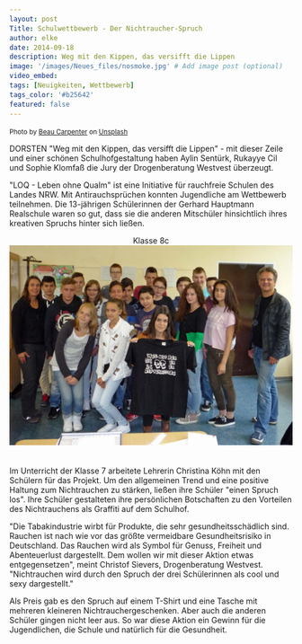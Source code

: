 ```yaml
---
layout: post
Title: Schulwettbewerb - Der Nichtraucher-Spruch
author: elke
date: 2014-09-18
description: Weg mit den Kippen, das versifft die Lippen
image: '/images/Neues_files/nosmoke.jpg' # Add image post (optional)
video_embed:
tags: [Neuigkeiten, Wettbewerb]
tags_color: '#b25642'
featured: false
---
```


<small>Photo by <a href="https://unsplash.com/@btcarpenter?utm_content=creditCopyText&utm_medium=referral&utm_source=unsplash">Beau Carpenter</a> on <a href="https://unsplash.com/photos/a-white-wall-with-a-logo-EyK-LDR38u4?utm_content=creditCopyText&utm_medium=referral&utm_source=unsplash">Unsplash</a></small>
  

DORSTEN "Weg mit den Kippen, das versifft die Lippen" - mit dieser Zeile und einer schönen Schulhofgestaltung haben Aylin Sentürk, Rukayye Cil und Sophie Klomfaß die Jury der Drogenberatung Westvest überzeugt.

"LOQ - Leben ohne Qualm" ist eine Initiative für rauchfreie Schulen des Landes NRW. Mit Antirauchsprüchen konnten Jugendliche am Wettbewerb teilnehmen. Die 13-jährigen Schülerinnen der Gerhard Hauptmann Realschule waren so gut, dass sie die anderen Mitschüler hinsichtlich ihres kreativen Spruchs hinter sich ließen.

<div style="text-align: center">
Klasse 8c
	<img src="/images/Neues_files/8c_1.jpg"> 
</div>
<br>
<br>
Im Unterricht der Klasse 7 arbeitete Lehrerin Christina Köhn mit den Schülern für das Projekt. Um den allgemeinen Trend und eine positive Haltung zum Nichtrauchen zu stärken, ließen ihre Schüler "einen Spruch los". Ihre Schüler gestalteten ihre persönlichen Botschaften zu den Vorteilen des Nichtrauchens als Graffiti auf dem Schulhof.

"Die Tabakindustrie wirbt für Produkte, die sehr gesundheitsschädlich sind. Rauchen ist nach wie vor das größte vermeidbare Gesundheitsrisiko in Deutschland. Das Rauchen wird als Symbol für Genuss, Freiheit und Abenteuerlust dargestellt. Dem wollen wir mit dieser Aktion etwas entgegensetzen", meint Christof Sievers, Drogenberatung Westvest. "Nichtrauchen wird durch den Spruch der drei Schülerinnen als cool und sexy dargestellt."

Als Preis gab es den Spruch auf einem T-Shirt und eine Tasche mit mehreren kleineren Nichtrauchergeschenken. Aber auch die anderen Schüler gingen nicht leer aus. So war diese Aktion ein Gewinn für die Jugendlichen, die Schule und natürlich für die Gesundheit.